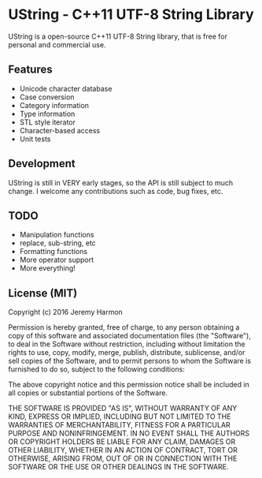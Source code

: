 UString - C++11 UTF-8 String Library
====================================
UString is a open-source C++11 UTF-8 String library, that is free for personal and commercial use. 

## Features ##
 * Unicode character database
  * Case conversion
  * Category information
  * Type information
 * STL style iterator
 * Character-based access
 * Unit tests

## Development ##
UString is still in VERY early stages, so the API is still subject to much change. I welcome any contributions such as code, bug fixes, etc.

## TODO ##
 * Manipulation functions
  * replace, sub-string, etc
 * Formatting functions
 * More operator support
 * More everything!

## License (MIT) ##
Copyright (c) 2016 Jeremy Harmon

Permission is hereby granted, free of charge, to any person obtaining a copy of this software and associated documentation files (the "Software"), to deal in the Software without restriction, including without limitation the rights to use, copy, modify, merge, publish, distribute, sublicense, and/or sell copies of the Software, and to permit persons to whom the Software is furnished to do so, subject to the following conditions:

The above copyright notice and this permission notice shall be included in all copies or substantial portions of the Software.

THE SOFTWARE IS PROVIDED "AS IS", WITHOUT WARRANTY OF ANY KIND, EXPRESS OR IMPLIED, INCLUDING BUT NOT LIMITED TO THE WARRANTIES OF MERCHANTABILITY, FITNESS FOR A PARTICULAR PURPOSE AND NONINFRINGEMENT. IN NO EVENT SHALL THE AUTHORS OR COPYRIGHT HOLDERS BE LIABLE FOR ANY CLAIM, DAMAGES OR OTHER LIABILITY, WHETHER IN AN ACTION OF CONTRACT, TORT OR OTHERWISE, ARISING FROM, OUT OF OR IN CONNECTION WITH THE SOFTWARE OR THE USE OR OTHER DEALINGS IN THE SOFTWARE.


